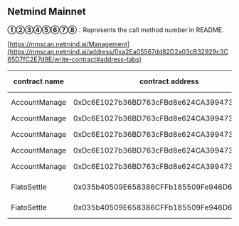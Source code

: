 ## Netmind Mainnet

**①②③④⑤⑥⑦⑧**：Represents the call method number in README.

[https://nmscan.netmind.ai/Management](https://nmscan.netmind.ai/address/0xa2Ea05567dd82D2a03cB32929c3C65D7fC2E7d9E/write-contract#address-tabs)

|contract name|contract address|Proposal ID|Operating Instructions|invoke methods|parameter invocation|
| --- | --- | --- |--- | --- |---|
|       AccountManage   | 0xDc6E1027b36BD763cFBd8e624CA3994737FA4b6c |      |    **⑥**Upgrade Contract  | upgrad| 0x2263423927ef933C59161aD22bc51D220AA3eAF8  |
|  AccountManage   | 0xDc6E1027b36BD763cFBd8e624CA3994737FA4b6c  |       |    **③**set   quota| updateQuota |    0x41107b6400000000000000000000000000000000000000000000000000000000000001f4     |
|  AccountManage   | 0xDc6E1027b36BD763cFBd8e624CA3994737FA4b6c |       |    **③**set   fiatoSettle| setFiatoSettle |     0xa9b59cc0000000000000000000000000c75004900531213ad17f39375bb83b4fd8f6c465    |
|   AccountManage   | 0xDc6E1027b36BD763cFBd8e624CA3994737FA4b6c  |       |    **③**set  feeTo | setFeeTo |    0xf46901ed0000000000000000000000006e3070e634a10cc59868b240021bd6c71303778b    |
|  AccountManage   | 0xDc6E1027b36BD763cFBd8e624CA3994737FA4b6c |       |    **③**set  quotaCny | updateQuotaCny |  0x35be12a20000000000000000000000000000000000000000000000000000000000001388       |
|      FiatoSettle    |0x035b40509E658386CFFb185509Fe946D660D9c5C  |       |    **⑥**Upgrade Contract  | upgrad|   0xE7b10279886A240F50E7d5AdB8EF9E1fC947cc83     |
|     FiatoSettle    |0x035b40509E658386CFFb185509Fe946D660D9c5C  |       |    **③**set  accountManage | setAccountManage |      0xdf37e873000000000000000000000000dc6e1027b36bd763cfbd8e624ca3994737fa4b6c   |


